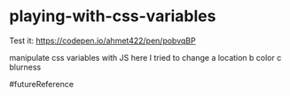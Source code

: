 # playing-with-css-variables

Test it: https://codepen.io/ahmet422/pen/pobvqBP

manipulate css variables with JS
here I tried to change 
a location
b color
c blurness

#futureReference
